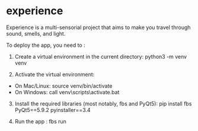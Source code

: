 # experience
Experience is a multi-sensorial project that aims to make you travel through sound, smells, and light.

To deploy the app, you need to :

1) Create a virtual environment in the current directory:
    python3 -m venv venv

2) Activate the virtual environment:
- On Mac/Linux:
    source venv/bin/activate
- On Windows:
    call venv\scripts\activate.bat

3) Install the required libraries (most notably, fbs and PyQt5):
    pip install fbs PyQt5==5.9.2 pyinstaller==3.4

4) Run the app :
    fbs run
